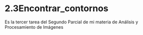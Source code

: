 # 2.3Encontrar_contornos
Es la tercer tarea del Segundo Parcial de mi materia de Análisis y Procesamiento de Imágenes
